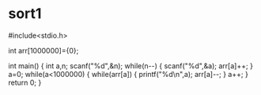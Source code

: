 # sort1

#include<stdio.h>
   
int arr[1000000]={0};

     
int main()
{
	int a,n;
    scanf("%d",&n);
    while(n--)
    {
	    scanf("%d",&a);
        arr[a]++;
    }
    a=0;
    while(a<1000000)
    {
        while(arr[a])
        {
            printf("%d\n",a);
            arr[a]--;
        }
    a++;
    }
return 0;
}
